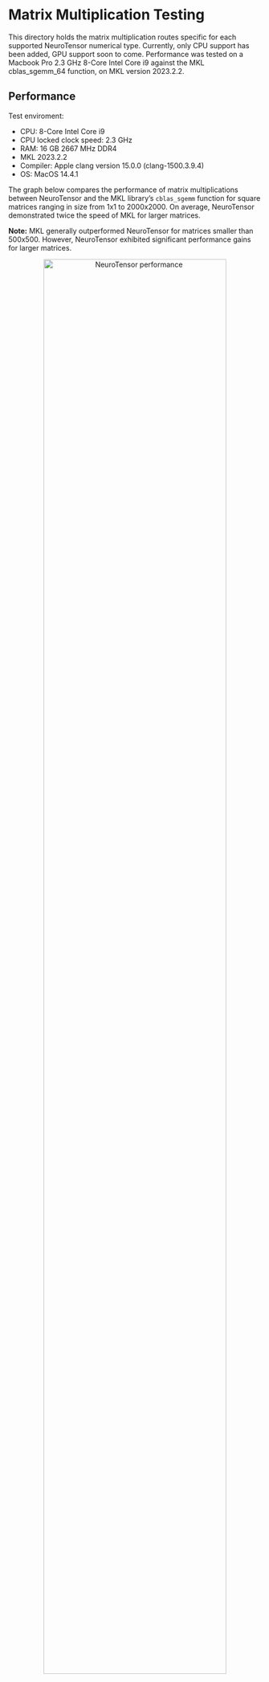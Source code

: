 # Matrix Multiplication Testing
This directory holds the matrix multiplication routes specific for each supported NeuroTensor numerical type. Currently, only CPU support has been added, GPU support soon to come. Performance was tested on a Macbook Pro 2.3 GHz 8-Core Intel Core i9 against the MKL cblas_sgemm_64 function, on MKL version 2023.2.2.

## Performance

Test enviroment:
- CPU: 8-Core Intel Core i9
- CPU locked clock speed: 2.3 GHz
- RAM: 16 GB 2667 MHz DDR4
- MKL 2023.2.2
- Compiler: Apple clang version 15.0.0 (clang-1500.3.9.4)
- OS: MacOS 14.4.1

The graph below compares the performance of matrix multiplications between NeuroTensor and the MKL library’s `cblas_sgemm` function for square matrices ranging in size from 1x1 to 2000x2000. On average, NeuroTensor demonstrated twice the speed of MKL for larger matrices.

**Note:** MKL generally outperformed NeuroTensor for matrices smaller than 500x500. However, NeuroTensor exhibited significant performance gains for larger matrices.

<p align="center">
  <img src="matmult/benchmarking/NeuroTensor_vs_MKL.png" alt="NeuroTensor performance" width="85%">
</p>

